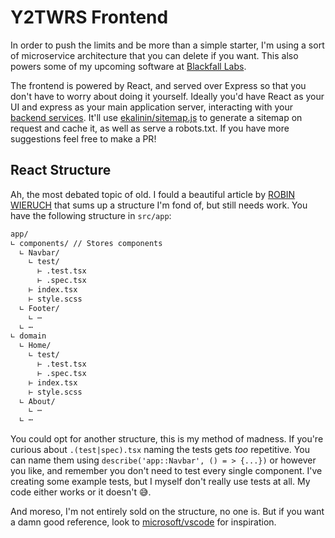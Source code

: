 # Y2TWRS Frontend

In order to push the limits and be more than a simple starter, I'm using a sort of microservice architecture that you can delete if you want. This also powers some of my upcoming software at [Blackfall Labs](https://blackfall-labs.com). 

The frontend is powered by React, and served over Express so that you don't have to worry about doing it yourself. Ideally you'd have React as your UI and express as your main application server, interacting with your [backend services](../services/README.md). It'll use [ekalinin/sitemap.js](https://github.com/ekalinin/sitemap.js) to generate a sitemap on request and cache it, as well as serve a robots.txt. If you have more suggestions feel free to make a PR!

## React Structure

Ah, the most debated topic of old. I fould a beautiful article by [ROBIN WIERUCH](https://www.robinwieruch.de/react-folder-structure) that sums up a structure I'm fond of, but still needs work. You have the following structure in `src/app`:

```bash
app/
∟ components/ // Stores components
  ∟ Navbar/
    ∟ test/
      ⊢ .test.tsx
      ⊢ .spec.tsx
    ⊢ index.tsx
    ⊢ style.scss
  ∟ Footer/
    ∟ ⋯
  ∟ ⋯
∟ domain
  ∟ Home/
    ∟ test/
      ⊢ .test.tsx
      ⊢ .spec.tsx
    ⊢ index.tsx
    ⊢ style.scss
  ∟ About/
    ∟ ⋯
  ∟ ⋯
```

You could opt for another structure, this is my method of madness. If you're curious about `.(test|spec).tsx` naming the tests gets *too* repetitive. You can name them using `describe('app::Navbar', () = > {...})` or however you like, and remember you don't need to test every single component. I've creating some example tests, but I myself don't really use tests at all. My code either works or it doesn't 😅.

And moreso, I'm not entirely sold on the structure, no one is. But if you want a damn good reference, look to [microsoft/vscode](https://github.com/microsoft/vscode) for inspiration.
